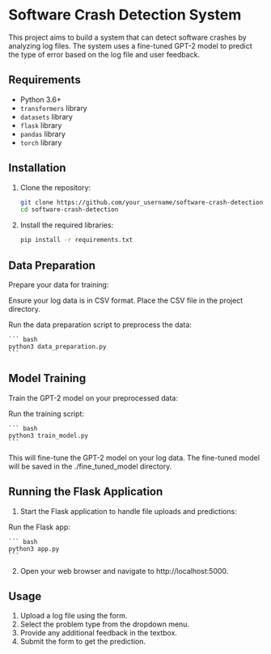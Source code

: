 # Software Crash Detection System

This project aims to build a system that can detect software crashes by analyzing log files. The system uses a fine-tuned GPT-2 model to predict the type of error based on the log file and user feedback.

## Requirements

- Python 3.6+
- `transformers` library
- `datasets` library
- `flask` library
- `pandas` library
- `torch` library

## Installation

1. Clone the repository:

   ```bash
   git clone https://github.com/your_username/software-crash-detection.git
   cd software-crash-detection
   ```

2. Install the required libraries:

    ``` bash
    pip install -r requirements.txt
    ```

## Data Preparation

Prepare your data for training:

Ensure your log data is in CSV format. Place the CSV file in the project directory.

Run the data preparation script to preprocess the data:

    ``` bash
    python3 data_preparation.py
    ``` 

## Model Training

Train the GPT-2 model on your preprocessed data:

Run the training script:

    ``` bash
    python3 train_model.py
    ```

This will fine-tune the GPT-2 model on your log data. The fine-tuned model will be saved in the ./fine_tuned_model directory.

## Running the Flask Application

1. Start the Flask application to handle file uploads and predictions:

Run the Flask app:

    ``` bash
    python3 app.py
    ```

2. Open your web browser and navigate to http://localhost:5000.

## Usage

1. Upload a log file using the form.
2. Select the problem type from the dropdown menu.
3. Provide any additional feedback in the textbox.
4. Submit the form to get the prediction.